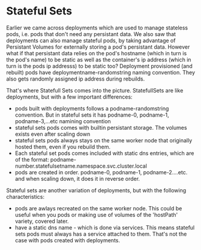 # Stateful Sets

Earlier we came across deployments which are used to manage stateless pods, i.e. pods that don't need any persistant data. 
We also saw that deployments can also manage stateful pods, by taking advantage of Persistant Volumes for externally storing a pod's persistant data. However what if that persistant data relies on the pod's hostname (which in turn is the pod's name) to be static as well as the container's ip address (which in turn is the pods ip addresss) to be static too? Deployment provisioned (and rebuilt) pods have deploymentname-randomstring naming convention. They also gets randomly assigned ip address during rebuilds.



That's where Statefull Sets comes into the picture. StatefullSets are like deployments, but with a few important differences:




- pods built with deployments follows a podname-randomstring convention. But in stateful sets it has podname-0, podname-1, podname-3,...etc namining convention
- stateful sets pods comes with builtin persistant storage. The volumes exists even after scaling down
- stateful sets pods always stays on the same worker node that originally hosted them, even if you rebuild them. 
- Each stateful set pods comes included with static dns entries, which are of the format:
  podname-number.statefulsetname.namespace.svc.cluster.local 
- pods are created in order. podname-0, podname-1, podname-2....etc. and when scaling down, it does it in reverse order. 







Stateful sets are another variation of deployments, but with the following characteristics:

- pods are awlays recreated on the same worker node. This could be useful when you pods or making use of volumes of the 'hostPath' variety, covered later. 
- have a static dns name - which is done via services. This means stateful sets pods must always has a service attached to them. That's not the case with pods created with deployments. 